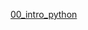 [00_intro_python](https://colab.research.google.com/drive/1Srnc1mWxS7zkSefkL2pMcuoQv48tLOKQ#scrollTo=-wSfG6MKhDdR)
